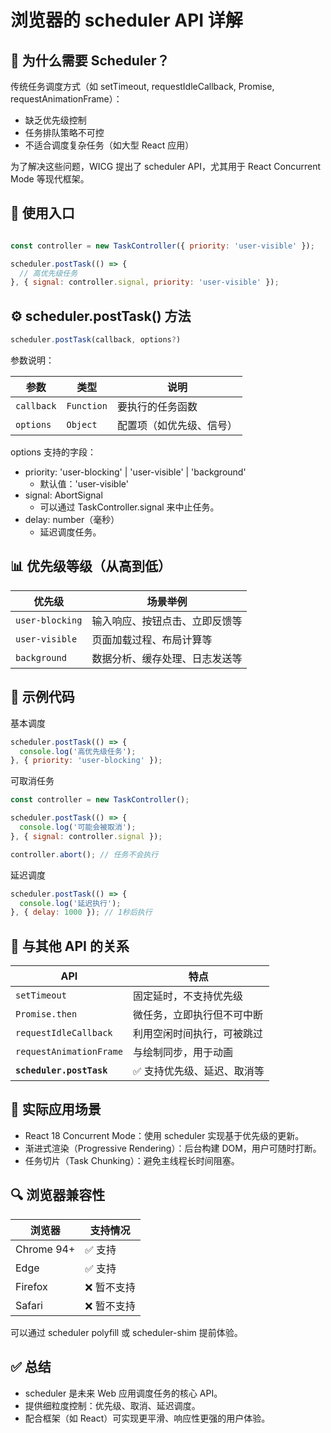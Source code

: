 # 浏览器的 scheduler API 详解

## 🧠 为什么需要 Scheduler？

传统任务调度方式（如 setTimeout, requestIdleCallback, Promise, requestAnimationFrame）：

- 缺乏优先级控制
- 任务排队策略不可控
- 不适合调度复杂任务（如大型 React 应用）

为了解决这些问题，WICG 提出了 scheduler API，尤其用于 React Concurrent Mode 等现代框架。

## 🔧 使用入口

```javascript

const controller = new TaskController({ priority: 'user-visible' });

scheduler.postTask(() => {
  // 高优先级任务
}, { signal: controller.signal, priority: 'user-visible' });

```

## ⚙️ scheduler.postTask() 方法

```ts
scheduler.postTask(callback, options?)
```

参数说明：

| 参数         | 类型         | 说明           |
| ---------- | ---------- | ------------ |
| `callback` | `Function` | 要执行的任务函数     |
| `options`  | `Object`   | 配置项（如优先级、信号） |

options 支持的字段：

- priority: 'user-blocking' | 'user-visible' | 'background'
  - 默认值：'user-visible'
- signal: AbortSignal
  - 可以通过 TaskController.signal 来中止任务。
- delay: number（毫秒）
  - 延迟调度任务。

## 📊 优先级等级（从高到低）

| 优先级             | 场景举例            |
| --------------- | --------------- |
| `user-blocking` | 输入响应、按钮点击、立即反馈等 |
| `user-visible`  | 页面加载过程、布局计算等    |
| `background`    | 数据分析、缓存处理、日志发送等 |

## 🧵 示例代码

基本调度

```javascript
scheduler.postTask(() => {
  console.log('高优先级任务');
}, { priority: 'user-blocking' });
```

可取消任务

```javascript
const controller = new TaskController();

scheduler.postTask(() => {
  console.log('可能会被取消');
}, { signal: controller.signal });

controller.abort(); // 任务不会执行
```

延迟调度

```javascript
scheduler.postTask(() => {
  console.log('延迟执行');
}, { delay: 1000 }); // 1秒后执行
```

## 🚦 与其他 API 的关系

| API                      | 特点             |
| ------------------------ | -------------- |
| `setTimeout`             | 固定延时，不支持优先级    |
| `Promise.then`           | 微任务，立即执行但不可中断  |
| `requestIdleCallback`    | 利用空闲时间执行，可被跳过  |
| `requestAnimationFrame`  | 与绘制同步，用于动画     |
| **`scheduler.postTask`** | ✅ 支持优先级、延迟、取消等 |

## 🔬 实际应用场景

- React 18 Concurrent Mode：使用 scheduler 实现基于优先级的更新。
- 渐进式渲染（Progressive Rendering）：后台构建 DOM，用户可随时打断。
- 任务切片（Task Chunking）：避免主线程长时间阻塞。

## 🔍 浏览器兼容性

| 浏览器        | 支持情况   |
| ---------- | ------ |
| Chrome 94+ | ✅ 支持   |
| Edge       | ✅ 支持   |
| Firefox    | ❌ 暂不支持 |
| Safari     | ❌ 暂不支持 |

可以通过 scheduler polyfill 或 scheduler-shim 提前体验。

## ✅ 总结

- scheduler 是未来 Web 应用调度任务的核心 API。
- 提供细粒度控制：优先级、取消、延迟调度。
- 配合框架（如 React）可实现更平滑、响应性更强的用户体验。

